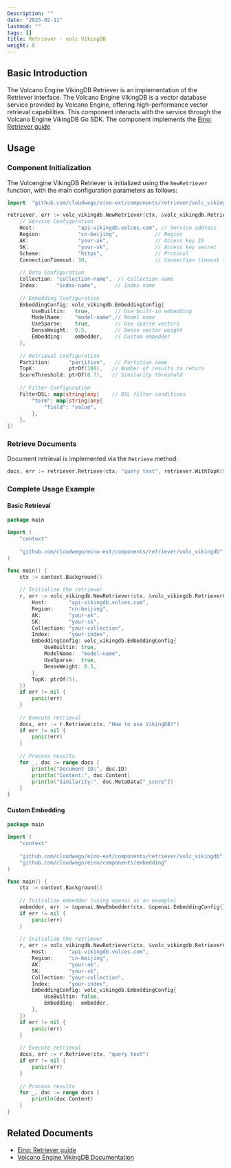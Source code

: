 ```yaml
---
Description: ""
date: "2025-02-11"
lastmod: ""
tags: []
title: Retriever - volc VikingDB
weight: 0
---
```


## **Basic Introduction**

The Volcano Engine VikingDB Retriever is an implementation of the Retriever interface. The Volcano Engine VikingDB is a vector database service provided by Volcano Engine, offering high-performance vector retrieval capabilities. This component interacts with the service through the Volcano Engine VikingDB Go SDK. The component implements the [Eino: Retriever guide](/docs/eino/core_modules/components/retriever_guide)

## **Usage**

### **Component Initialization**

The Volcengine VikingDB Retriever is initialized using the `NewRetriever` function, with the main configuration parameters as follows:

```go
import  "github.com/cloudwego/eino-ext/components/retriever/volc_vikingdb"

retriever, err := volc_vikingdb.NewRetriever(ctx, &volc_vikingdb.RetrieverConfig{
    // Service Configuration
    Host:              "api-vikingdb.volces.com", // Service address
    Region:            "cn-beijing",            // Region
    AK:                "your-ak",               // Access key ID
    SK:                "your-sk",               // Access key secret
    Scheme:            "https",                 // Protocol
    ConnectionTimeout: 30,                      // Connection timeout (seconds)
    
    // Data Configuration
    Collection: "collection-name",  // Collection name
    Index:      "index-name",      // Index name
    
    // Embedding Configuration
    EmbeddingConfig: volc_vikingdb.EmbeddingConfig{
        UseBuiltin:   true,        // Use built-in embedding
        ModelName:    "model-name",// Model name
        UseSparse:    true,        // Use sparse vectors
        DenseWeight:  0.5,         // Dense vector weight
        Embedding:    embedder,    // Custom embedder
    },
    
    // Retrieval Configuration
    Partition:      "partition",   // Partition name
    TopK:           ptrOf(100),   // Number of results to return
    ScoreThreshold: ptrOf(0.7),   // Similarity threshold
    
    // Filter Configuration
    FilterDSL: map[string]any{    // DSL filter conditions
        "term": map[string]any{
            "field": "value",
        },
    },
})
```

### **Retrieve Documents**

Document retrieval is implemented via the `Retrieve` method:

```go
docs, err := retriever.Retrieve(ctx, "query text", retriever.WithTopK(5))
```

### **Complete Usage Example**

#### **Basic Retrieval**

```go
package main

import (
    "context"
    
    "github.com/cloudwego/eino-ext/components/retriever/volc_vikingdb"
)

func main() {
    ctx := context.Background()
    
    // Initialize the retriever
    r, err := volc_vikingdb.NewRetriever(ctx, &volc_vikingdb.RetrieverConfig{
        Host:       "api-vikingdb.volces.com",
        Region:     "cn-beijing",
        AK:         "your-ak",
        SK:         "your-sk",
        Collection: "your-collection",
        Index:      "your-index",
        EmbeddingConfig: volc_vikingdb.EmbeddingConfig{
            UseBuiltin: true,
            ModelName:  "model-name",
            UseSparse:  true,
            DenseWeight: 0.5,
        },
        TopK: ptrOf(5),
    })
    if err != nil {
        panic(err)
    }
    
    // Execute retrieval
    docs, err := r.Retrieve(ctx, "How to use VikingDB?")
    if err != nil {
        panic(err)
    }
    
    // Process results
    for _, doc := range docs {
        println("Document ID:", doc.ID)
        println("Content:", doc.Content)
        println("Similarity:", doc.MetaData["_score"])
    }
}
```

#### **Custom Embedding**

```go
package main

import (
    "context"
    
    "github.com/cloudwego/eino-ext/components/retriever/volc_vikingdb"
    "github.com/cloudwego/eino/components/embedding"
)

func main() {
    ctx := context.Background()
    
    // Initialize embedder (using openai as an example)
    embedder, err := &openai.NewEmbedder(ctx, &openai.EmbeddingConfig{})
    if err != nil {
        panic(err)
    }
    
    // Initialize the retriever
    r, err := volc_vikingdb.NewRetriever(ctx, &volc_vikingdb.RetrieverConfig{
        Host:       "api-vikingdb.volces.com",
        Region:     "cn-beijing",
        AK:         "your-ak",
        SK:         "your-sk",
        Collection: "your-collection",
        Index:      "your-index",
        EmbeddingConfig: volc_vikingdb.EmbeddingConfig{
            UseBuiltin: false,
            Embedding:  embedder,
        },
    })
    if err != nil {
        panic(err)
    }
    
    // Execute retrieval
    docs, err := r.Retrieve(ctx, "query text")
    if err != nil {
        panic(err)
    }
    
    // Process results
    for _, doc := range docs {
        println(doc.Content)
    }
}
```

## **Related Documents**

- [Eino: Retriever guide](/docs/eino/core_modules/components/retriever_guide)
- [Volcano Engine VikingDB Documentation](https://www.volcengine.com/docs/84313)

